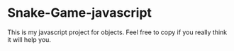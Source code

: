 # Snake-Game-javascript
This is my javascript project for objects. Feel free to copy if you really think it will help you.
